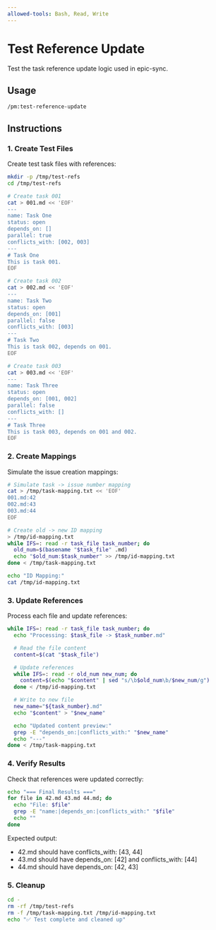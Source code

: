 ```yaml
---
allowed-tools: Bash, Read, Write
---
```


# Test Reference Update

Test the task reference update logic used in epic-sync.

## Usage
```
/pm:test-reference-update
```

## Instructions

### 1. Create Test Files

Create test task files with references:
```bash
mkdir -p /tmp/test-refs
cd /tmp/test-refs

# Create task 001
cat > 001.md << 'EOF'
---
name: Task One
status: open
depends_on: []
parallel: true
conflicts_with: [002, 003]
---
# Task One
This is task 001.
EOF

# Create task 002
cat > 002.md << 'EOF'
---
name: Task Two
status: open
depends_on: [001]
parallel: false
conflicts_with: [003]
---
# Task Two
This is task 002, depends on 001.
EOF

# Create task 003
cat > 003.md << 'EOF'
---
name: Task Three
status: open
depends_on: [001, 002]
parallel: false
conflicts_with: []
---
# Task Three
This is task 003, depends on 001 and 002.
EOF
```

### 2. Create Mappings

Simulate the issue creation mappings:
```bash
# Simulate task -> issue number mapping
cat > /tmp/task-mapping.txt << 'EOF'
001.md:42
002.md:43
003.md:44
EOF

# Create old -> new ID mapping
> /tmp/id-mapping.txt
while IFS=: read -r task_file task_number; do
  old_num=$(basename "$task_file" .md)
  echo "$old_num:$task_number" >> /tmp/id-mapping.txt
done < /tmp/task-mapping.txt

echo "ID Mapping:"
cat /tmp/id-mapping.txt
```

### 3. Update References

Process each file and update references:
```bash
while IFS=: read -r task_file task_number; do
  echo "Processing: $task_file -> $task_number.md"

  # Read the file content
  content=$(cat "$task_file")

  # Update references
  while IFS=: read -r old_num new_num; do
    content=$(echo "$content" | sed "s/\b$old_num\b/$new_num/g")
  done < /tmp/id-mapping.txt

  # Write to new file
  new_name="${task_number}.md"
  echo "$content" > "$new_name"

  echo "Updated content preview:"
  grep -E "depends_on:|conflicts_with:" "$new_name"
  echo "---"
done < /tmp/task-mapping.txt
```

### 4. Verify Results

Check that references were updated correctly:
```bash
echo "=== Final Results ==="
for file in 42.md 43.md 44.md; do
  echo "File: $file"
  grep -E "name:|depends_on:|conflicts_with:" "$file"
  echo ""
done
```

Expected output:
- 42.md should have conflicts_with: [43, 44]
- 43.md should have depends_on: [42] and conflicts_with: [44]
- 44.md should have depends_on: [42, 43]

### 5. Cleanup

```bash
cd -
rm -rf /tmp/test-refs
rm -f /tmp/task-mapping.txt /tmp/id-mapping.txt
echo "✅ Test complete and cleaned up"
```
